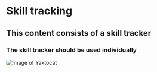 # Skill tracking
## This content consists of a skill tracker
### The skill tracker should be used individually

![Image of Yaktocat](https://octodex.github.com/images/yaktocat.png)
